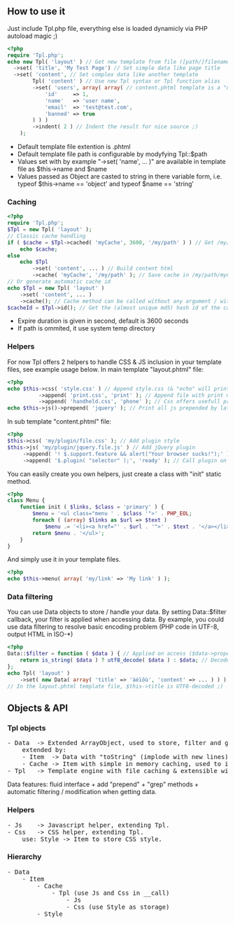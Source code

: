 ## How to use it
Just include Tpl.php file, everything else is loaded dynamicly via PHP autoload magic ;)

```php
<?php
require 'Tpl.php';
echo new Tpl( 'layout' ) // Get new template from file ([path/]filename[.extention])
  ->set( 'title', 'My Test Page') // Set simple data like page title
  ->set( 'content', // Set complex data like another template
		Tpl( 'content' ) // Use new Tpl syntax or Tpl function alias
		->set( 'users', array( array( // content.phtml template is a "user" loop, give it an array of data
			'id'     => 1,
			'name'   => 'user name',
			'email'  => 'test@test.com',
			'banned' => true
		) ) )
		->indent( 2 ) // Indent the result for nice source ;)
	);
```
* Default template file extention is .phtml
* Default template file path is configurable by modyfying Tpl::$path
* Values set with by example "->set( 'name', ... )" are available in template file as $this->name and $name
* Values passed as Object are casted to string in there variable form, i.e. typeof $this->name == 'object' and typeof $name == 'string'

### Caching
```php
<?php
require 'Tpl.php';
$Tpl = new Tpl( 'layout' );
// Classic cache handling
if ( $cache = $Tpl->cached( 'myCache', 3600, '/my/path' ) ) // Get /my/path/myCache.html cache (expires after 3600s)
	echo $cache;
else
	echo $Tpl
		->set( 'content', ... ) // Build content html
		->cache( 'myCache', '/my/path' ); // Save cache in /my/path/myCache.html
// Or generate automatic cache id
echo $Tpl = new Tpl( 'layout' )
	->set( 'content', ... )
	->cache(); // Cache method can be called without any argument / without id: ->cache( null, '/my/path' )
$cacheId = $Tpl->id(); // Get the (almost unique md5) hash id of the cached file (/{sys_tempdir}/{$cacheId}.html)
```
* Expire duration is given in second, default is 3600 seconds
* If path is ommited, it use system temp directory

### Helpers
For now Tpl offers 2 helpers to handle CSS & JS inclusion in your template files, see example usage below.
In main template "layout.phtml" file:
```php
<?php
echo $this->css( 'style.css' ) // Append style.css (& "echo" will print all added css!)
		  ->append( 'print.css', 'print' ); // Append file with print media attribute
		  ->append( 'handheld.css', 'phone' ); // Css offers usefull preset media queries alias
echo $this->js()->prepend( 'jquery' ); // Print all js prepended by latest jQuery version from Goggle CDN
```
In sub template "content.phtml" file:
```php
<?php
$this->css( 'my/plugin/file.css' ); // Add plugin style
$this->js( 'my/plugin/jquery.file.js' ) // Add jQuery plugin
	 ->append( '! $.support.feature && alert("Your browser sucks!");' ); // Add plain JS
	 ->append( '$.plugin( "selector" );', 'ready' ); // Call plugin on ready jQuery event
```
You can easily create you own helpers, just create a class with "init" static method.
```php
<?php
class Menu {
	function init ( $links, $class = 'primary' ) {
		$menu = '<ul class="menu ' . $class '">' . PHP_EOL;
		foreach ( (array) $links as $url => $text )
			$menu .= '<li><a href="' . $url . '">' . $text . '</a></li>' . PHP_EOL;
		return $menu . '</ul>';
	}
}
```
And simply use it in your template files.
```php
<?php
echo $this->menu( array( 'my/link' => 'My link' ) );
```

### Data filtering
You can use Data objects to store / handle your data.
By setting Data::$filter callback, your filter is applied when accessing data.
By example, you could use data filtering to resolve basic encoding problem (PHP code in UTF-8, output HTML in ISO-*)
```php
<?php
Data::$filter = function ( $data ) { // Applied on access ($data->property / $data['property'])
	return is_string( $data ) ? utf8_decode( $data ) : $data; // Decode every string
};
echo Tpl( 'layout' )
	->set( new Data( array( 'title' => 'àéïôù', 'content' => ... ) ) ); // Passing array or Traversable is ok
// In the layout.phtml template file, $this->title is UTF8-decoded ;)
```
## Objects & API
### Tpl objects
<pre>
- Data  -> Extended ArrayObject, used to store, filter and get any data.
	extended by:
	- Item  -> Data with "toString" (implode with new lines) + "indent" methods, used in helpers.
	- Cache -> Item with simple in memory caching, used to introduce cache interface.
- Tpl   -> Template engine with file caching & extensible with helpers, extends Cache.
</pre>
Data features: fluid interface + add "prepend" + "grep" methods + automatic filtering / modification when getting data.
### Helpers
<pre>
- Js    -> Javascript helper, extending Tpl.
- Css   -> CSS helper, extending Tpl.
	use: Style -> Item to store CSS style.
</pre>
### Hierarchy
<pre>
- Data
	- Item
		- Cache
			- Tpl (use Js and Css in __call)
				- Js
				- Css (use Style as storage)
		- Style
</pre>